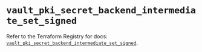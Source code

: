 # `vault_pki_secret_backend_intermediate_set_signed`

Refer to the Terraform Registry for docs: [`vault_pki_secret_backend_intermediate_set_signed`](https://registry.terraform.io/providers/hashicorp/vault/4.0.0/docs/resources/pki_secret_backend_intermediate_set_signed).
